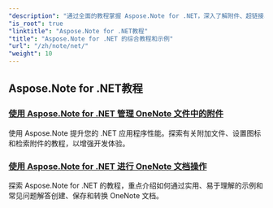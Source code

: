```yaml
---
"description": "通过全面的教程掌握 Aspose.Note for .NET，深入了解附件、超链接、图像等功能。提升您的 OneNote 文档处理能力。"
"is_root": true
"linktitle": "Aspose.Note for .NET教程"
"title": "Aspose.Note for .NET 的综合教程和示例"
"url": "/zh/note/net/"
"weight": 10
---
```


## Aspose.Note for .NET教程 
### [使用 Aspose.Note for .NET 管理 OneNote 文件中的附件](./manage-attachments/)
使用 Aspose.Note 提升您的 .NET 应用程序性能。探索有关附加文件、设置图标和检索附件的教程，以增强开发体验。
### [使用 Aspose.Note for .NET 进行 OneNote 文档操作 ](./one-note-document-manipulation/)
探索 Aspose.Note for .NET 的教程，重点介绍如何通过实用、易于理解的示例和常见问题解答创建、保存和转换 OneNote 文档。